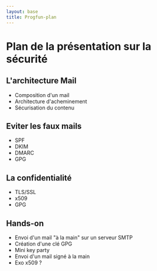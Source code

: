 ```yaml
---
layout: base
title: Progfun-plan
---
```


Plan de la présentation sur la sécurité
=======================================

L'architecture Mail
-------------------

* Composition d'un mail
* Architecture d'acheminement
* Sécurisation du contenu

Eviter les faux mails
---------------------

* SPF
* DKIM
* DMARC
* GPG

La confidentialité
------------------

* TLS/SSL
* x509
* GPG

Hands-on
--------

* Envoi d'un mail "à la main" sur un serveur SMTP
* Création d'une clé GPG
* Mini key party
* Envoi d'un mail signé à la main
* Exo x509 ?
